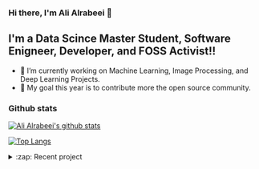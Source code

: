 ### Hi there, I'm Ali Alrabeei  👋


## I'm a Data Scince Master Student, Software Enigneer, Developer, and FOSS Activist!!

- 🔭 I’m currently working on Machine Learning, Image Processing, and Deep Learning Projects.
- 🌱 My goal this year is to contribute more the open source community.


### Github stats
[![Ali Alrabeei's github stats](https://github-readme-stats.vercel.app/api?username=ali-commits&theme=react)](https://github.com/anuraghazra/github-readme-stats)

[![Top Langs](https://github-readme-stats.vercel.app/api/top-langs/?username=ali-commits&theme=react&layout=compact)](https://github.com/anuraghazra/github-readme-stats)


<details>
  <summary>:zap: Recent project</summary>
    </br>
    <img alt="Amjad50/GB-emu" src="https://github-readme-stats.vercel.app/api/pin/?username=Amjad50&repo=GB-emu&theme=react"/>
</details>

<!--  -->
